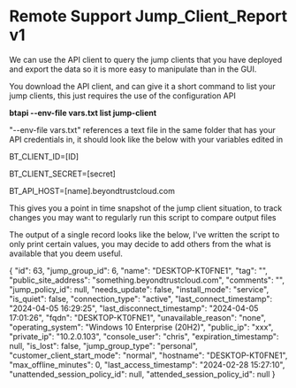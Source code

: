 # Remote Support Jump_Client_Report v1

We can use the API client to query the jump clients that you have deployed and export the data so it is more easy to manipulate than in the GUI.

You download the API client, and can give it a short command to list your jump clients, this just requires the use of the configuration API

**btapi --env-file vars.txt list jump-client**

"--env-file vars.txt" references a text file in the same folder that has your API credentials in, it should look like the below with your variables edited in


BT_CLIENT_ID=[ID]

BT_CLIENT_SECRET=[secret]

BT_API_HOST=[name].beyondtrustcloud.com


This gives you a point in time snapshot of the jump client situation, to track changes you may want to regularly run this script to compare output files

The output of a single record looks like the below, I've written the script to only print certain values, you may decide to add others from the what is available that you deem useful.


  {
    "id": 63,
    "jump_group_id": 6,
    "name": "DESKTOP-KT0FNE1",
    "tag": "",
    "public_site_address": "something.beyondtrustcloud.com",
    "comments": "",
    "jump_policy_id": null,
    "needs_update": false,
    "install_mode": "service",
    "is_quiet": false,
    "connection_type": "active",
    "last_connect_timestamp": "2024-04-05 16:29:25",
    "last_disconnect_timestamp": "2024-04-05 17:01:26",
    "fqdn": "DESKTOP-KT0FNE1",
    "unavailable_reason": "none",
    "operating_system": "Windows 10 Enterprise (20H2)",
    "public_ip": "xxx",
    "private_ip": "10.2.0.103",
    "console_user": "chris",
    "expiration_timestamp": null,
    "is_lost": false,
    "jump_group_type": "personal",
    "customer_client_start_mode": "normal",
    "hostname": "DESKTOP-KT0FNE1",
    "max_offline_minutes": 0,
    "last_access_timestamp": "2024-02-28 15:27:10",
    "unattended_session_policy_id": null,
    "attended_session_policy_id": null
  }
